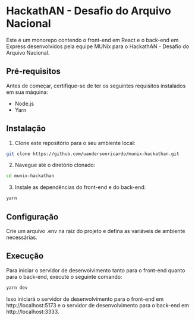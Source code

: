 # HackathAN - Desafio do Arquivo Nacional

Este é um monorepo contendo o front-end em React e o back-end em Express desenvolvidos pela equipe MUNix para o HackathAN - Desafio do Arquivo Nacional.

## Pré-requisitos

Antes de começar, certifique-se de ter os seguintes requisitos instalados em sua máquina:

- Node.js
- Yarn

## Instalação

1. Clone este repositório para o seu ambiente local:

```bash
git clone https://github.com/uandersonricardo/munix-hackathan.git
```

2. Navegue até o diretório clonado:

```bash
cd munix-hackathan
```

3. Instale as dependências do front-end e do back-end:

```bash
yarn
```

## Configuração

Crie um arquivo .env na raiz do projeto e defina as variáveis de ambiente necessárias.

## Execução

Para iniciar o servidor de desenvolvimento tanto para o front-end quanto para o back-end, execute o seguinte comando:

```bash
yarn dev
```

Isso iniciará o servidor de desenvolvimento para o front-end em http://localhost:5173 e o servidor de desenvolvimento para o back-end em http://localhost:3333.
